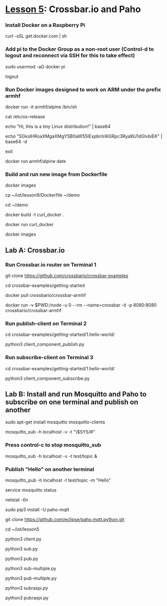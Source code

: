 # <a href="https://goo.gl/shPybk">Lesson 5</a>: Crossbar.io and Paho

### Install Docker on a Raspberry Pi

curl -sSL get.docker.com | sh

### Add pi to the Docker Group as a non-root user (Control-d to logout and reconnect via SSH for this to take effect)

sudo usermod -aG docker pi

logout

### Run Docker images designed to work on ARM under the prefix armhf

docker run -it armhf/alpine /bin/sh

cat /etc/os-release

echo "Hi, this is a tiny Linux distribution!" | base64

echo "SGksIHRoaXMgaXMgYSB0aW55IExpbnV4IGRpc3RyaWJ1dGlvbiEK" | base64 -d

exit

docker run armhf/alpine date

### Build and run new image from Dockerfile

docker images

cp ~/iot/lesson9/Dockerfile ~/demo

cd ~/demo

docker build -t curl_docker .

docker run curl_docker

docker images

## Lab A: Crossbar.io

### Run Crossbar.io router on Terminal 1

git clone https://github.com/crossbario/crossbar-examples

cd crossbar-examples/getting-started

docker pull crossbario/crossbar-armhf

docker run -v $PWD:/node -u 0 --rm --name=crossbar -it -p 8080:8080 crossbario/crossbar-armhf

### Run publish-client on Terminal 2

cd crossbar-examples/getting-started/1.hello-world/

python3 client_component_publish.py

### Run subscribe-client on Terminal 3

cd crossbar-examples/getting-started/1.hello-world/

python3 client_component_subscribe.py

## Lab B: Install and run Mosquitto and Paho to subscribe on one terminal and publish on another

sudo apt-get install mosquitto mosquitto-clients

mosquitto_sub -h localhost -v -t "\\\$SYS/#"

### Press control-c to stop mosquitto_sub

mosquitto_sub -h localhost -v -t test/topic &

### Publish "Hello" on another terminal

mosquitto_pub -h localhost -t test/topic -m "Hello"

service mosquitto status

netstat -tln

sudo pip3 install -U paho-mqtt

git clone https://github.com/eclipse/paho.mqtt.python.git

cd ~/iot/lesson5

python3 client.py

python3 sub.py

python3 pub.py

python3 sub-multiple.py

python3 pub-multiple.py

python3 subraspi.py

python3 pubraspi.py
